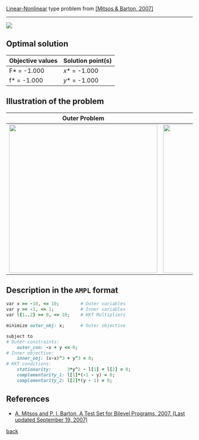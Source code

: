 [Linear-Nonlinear](/test-problems/LP-NLP-problems) type problem from [\[Mitsos & Barton, 2007\]][Mitsos & Barton, 2007]

---

![](https://github.com/basblsolver/test-problems/wiki/images/mb_2007_09_eq.jpg)

## Optimal solution

Objective values   | Solution point(s) |
------------------ | ----------------- |
F* = -1.000        | _x_* = -1.000     |
f* = -1.000        | _y_* = -1.000     |

## Illustration of the problem

Outer Problem    | Inner Problem    |
---------------- | ---------------- |
<img src="https://github.com/basblsolver/test-problems/wiki/images/mb_2007_09_outer.jpg" width="400"> | <img src="https://github.com/basblsolver/test-problems/wiki/images/mb_2007_09_inner.jpg" width="400"> |

## Description in the `AMPL` format

```ruby
var x >= -10, <= 10;        # Outer variables
var y >= -1, <= 1;          # Inner variables
var l{1..2} >= 0, <= 10;    # KKT Multipliers

minimize outer_obj: x;      # Outer objective

subject to
# Outer constraints:
    outer_con: -x + y <= 0;
# Inner objective:
    inner_obj: (x-x)^3 + y^3 = 0;
# KKT conditions:
    stationarity:      3*y^2 - l[1] + l[2] = 0;
    complementarity_1: l[1]*(-1 - y) = 0;
    complementarity_2: l[2]*(y - 1) = 0;
```

##  References

 - [A. Mitsos and P. I. Barton, A Test Set for Bilevel Programs, 2007. (Last updated September 19, 2007)](https://www.researchgate.net/publication/228455291_A_test_set_for_bilevel_programs)

 [back](/test-problems/LP-NLP-problems)

[Mitsos & Barton, 2007]: https://www.researchgate.net/publication/228455291_A_test_set_for_bilevel_programs
